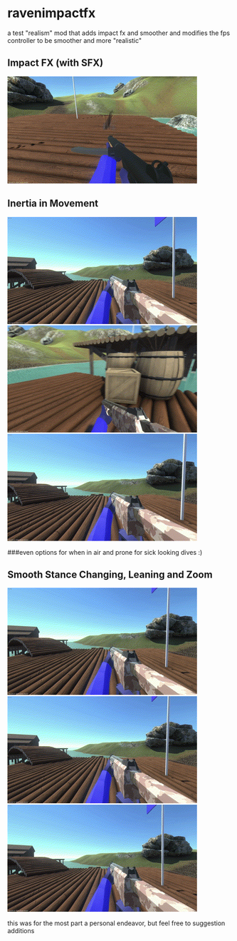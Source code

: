 # ravenimpactfx
a test "realism" mod that adds impact fx and smoother and modifies the fps controller to be smoother and more "realistic"

## Impact FX (with SFX)
![](https://github.com/personperhap/ravenimpactfx/blob/master/impactfx.gif)

## Inertia in Movement
![](https://github.com/personperhap/ravenimpactfx/blob/master/lessabrupt.gif)
![](https://github.com/personperhap/ravenimpactfx/blob/master/airinertia.gif)
![](https://github.com/personperhap/ravenimpactfx/blob/master/customizableair.gif)

###even options for when in air and prone for sick looking dives :)

## Smooth Stance Changing, Leaning and Zoom
![](https://github.com/personperhap/ravenimpactfx/blob/master/smootherlean.gif)
![](https://github.com/personperhap/ravenimpactfx/blob/master/smoothzoom.gif)
![](https://github.com/personperhap/ravenimpactfx/blob/master/stancechanging.gif)

this was for the most part a personal endeavor, but feel free to suggestion additions
